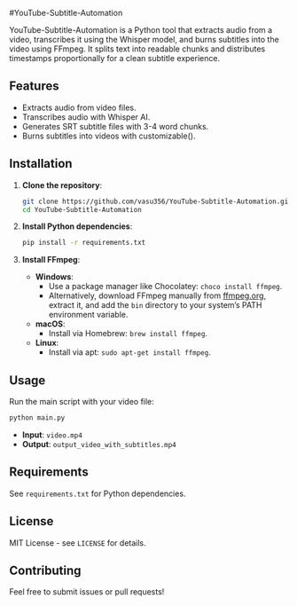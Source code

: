 #YouTube-Subtitle-Automation

YouTube-Subtitle-Automation is a Python tool that extracts audio from a video, transcribes it using the Whisper model, and burns subtitles into the video using FFmpeg. It splits text into readable chunks and distributes timestamps proportionally for a clean subtitle experience.

## Features
- Extracts audio from video files.
- Transcribes audio with Whisper AI.
- Generates SRT subtitle files with 3-4 word chunks.
- Burns subtitles into videos with customizable().

## Installation

1. **Clone the repository**:
   ```bash
   git clone https://github.com/vasu356/YouTube-Subtitle-Automation.git
   cd YouTube-Subtitle-Automation
   ```

2. **Install Python dependencies**:
   ```bash
   pip install -r requirements.txt
   ```

3. **Install FFmpeg**:
   - **Windows**:
     - Use a package manager like Chocolatey: `choco install ffmpeg`.
     - Alternatively, download FFmpeg manually from [ffmpeg.org](https://ffmpeg.org/download.html), extract it, and add the `bin` directory to your system’s PATH environment variable.
   - **macOS**:
     - Install via Homebrew: `brew install ffmpeg`.
   - **Linux**:
     - Install via apt: `sudo apt-get install ffmpeg`.

## Usage
Run the main script with your video file:
```bash
python main.py
```
- **Input**: `video.mp4`
- **Output**: `output_video_with_subtitles.mp4`

## Requirements
See `requirements.txt` for Python dependencies.

## License
MIT License - see `LICENSE` for details.

## Contributing
Feel free to submit issues or pull requests!
